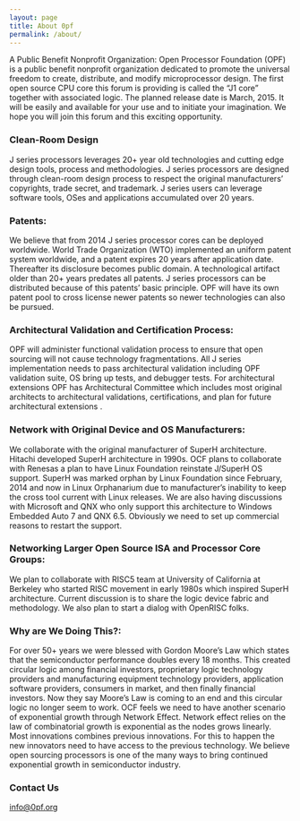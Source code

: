 ```yaml
---
layout: page
title: About 0pf
permalink: /about/
---
```


A Public Benefit Nonprofit Organization: Open Processor Foundation (OPF) is a public benefit nonprofit organization dedicated to promote the universal freedom to create, distribute, and modify microprocessor design. The first open source CPU core this forum is providing is called the “J1 core” together with associated logic. The planned release date is March, 2015. It will be easily and available for your use and to initiate your imagination. We hope you will join this forum and this exciting opportunity.

### Clean-Room Design

 J series processors leverages 20+ year old technologies and cutting edge design tools, process and methodologies. J series processors are  designed through clean-room design process to respect the original manufacturers’ copyrights, trade secret, and trademark. J series users can leverage software tools, OSes and applications accumulated over 20 years.

### Patents: 

We believe that from 2014 J series processor cores can be deployed worldwide. World Trade Organization (WTO) implemented an uniform patent system worldwide, and a patent expires 20 years after application date. Thereafter its disclosure becomes public domain.  A technological artifact older than 20+ years predates all patents. J series processors can be distributed because of this patents’ basic principle. OPF will have its own patent pool to cross license newer patents so newer technologies can also be pursued. 

### Architectural Validation and Certification Process: 

OPF will administer functional validation process to ensure that open sourcing will not cause technology fragmentations. All J series implementation needs to pass architectural validation including OPF validation suite, OS bring up tests, and debugger tests. For architectural extensions OPF has Architectural Committee which includes most original architects to  architectural validations, certifications, and plan for future architectural extensions . 

### Network with Original Device and OS Manufacturers: 

We collaborate with the original manufacturer of SuperH architecture. Hitachi developed SuperH architecture in 1990s. OCF plans to collaborate with Renesas a plan to have Linux Foundation reinstate J/SuperH OS support. SuperH was marked orphan by Linux Foundation since February, 2014 and now in Linux Orphanarium due to manufacturer’s inability to keep the cross tool current with Linux releases. We are also having discussions with Microsoft and QNX who only support this architecture to Windows Embedded Auto 7 and QNX 6.5. Obviously we need to set up commercial reasons to restart the support. 

### Networking Larger Open Source ISA and Processor Core Groups: 

We plan to collaborate with RISC5 team at University of California at Berkeley who started RISC movement in early 1980s which inspired SuperH architecture. Current discussion is to share the logic device fabric and methodology. We also plan to start a dialog with OpenRISC folks. 

### Why are We Doing This?: 

For over 50+ years we were blessed with Gordon Moore’s Law which states that the semiconductor performance doubles every 18 months. This created circular logic among financial investors, proprietary logic technology providers and manufacturing equipment technology providers, application software providers, consumers in market, and then finally financial investors.  Now they say Moore’s Law is coming to an end and this circular logic no longer seem to work. OCF feels we need to have another scenario of exponential growth through Network Effect. Network effect relies on the law of combinatorial growth is exponential as the nodes grows linearly. Most innovations combines previous innovations. For this to happen the new innovators need to have access to the previous technology. We believe open sourcing processors is one of the many ways to bring continued exponential growth in semiconductor industry.

### Contact Us

[info@0pf.org](mailto:info@0pf.org)

